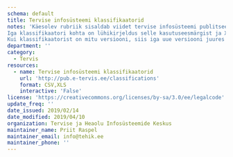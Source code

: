 ```yaml
---
schema: default
title: Tervise infosüsteemi klassifikaatorid
notes: 'Käesolev rubriik sisaldab viidet tervise infosüsteemi publitseerimiskeskuse leheküljele, kus on publitseeritud kõik terviseinfosüsteemi andmekoosseisudes kasutatavad klassifikaatorid. Viidatud aadressilt on leitav klassifikaatorite loend (ca 500 klassifikaatorit). 
Iga klassifikaatori kohta on lühikirjeldus selle kasutuseesmärgist ja XLS-formaadis metaandmete kirjeldus.
Kui klassifikaatorist on mitu versiooni, siis iga uue versiooni juures on muudatuste protokoll, mis kirjeldab võrreldes eelmise versiooniga tehtud muudatuste kirjeldusi.'
department: ''
category:
  - Tervis
resources:
  - name: Tervise infosüsteemi klassifikaatorid
    url: 'http://pub.e-tervis.ee/classifications'
    format: CSV,XLS
    interactive: 'False'
license: 'https://creativecommons.org/licenses/by-sa/3.0/ee/legalcode'
update_freq: ''
date_issued: 2019/02/14
date_modified: 2019/04/10
organization: Tervise ja Heaolu Infosüsteemide Keskus
maintainer_name: Priit Raspel
maintainer_email: info@tehik.ee
maintainer_phone: ''
---
```

